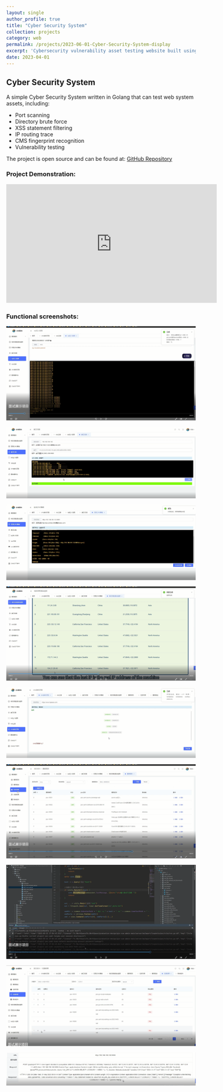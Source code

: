 ```yaml
---
layout: single
author_profile: true
title: "Cyber Security System"
collection: projects
category: web
permalink: /projects/2023-06-01-Cyber-Security-System-display
excerpt: 'Cybersecurity vulnerability asset testing website built using Goland'
date: 2023-04-01
---
```


## Cyber Security System

A simple Cyber Security System written in Golang that can test web system assets, including:

- Port scanning
- Directory brute force
- XSS statement filtering
- IP routing trace
- CMS fingerprint recognition
- Vulnerability testing

The project is open source and can be found at: [GitHub Repository](https://github.com/crabin/graduation-design)

### Project Demonstration:

<iframe width="560" height="315" src="https://www.youtube.com/embed/0xJkauMfK5I" frameborder="0" allow="accelerometer; autoplay; encrypted-media; gyroscope; picture-in-picture" allowfullscreen></iframe>

### Functional screenshots:

![image](https://raw.githubusercontent.com/crabin/graduation-design/refs/heads/master/images/1.png)

![image](https://raw.githubusercontent.com/crabin/graduation-design/refs/heads/master/images/2.png)

![image](https://raw.githubusercontent.com/crabin/graduation-design/refs/heads/master/images/3.png)

![image](https://raw.githubusercontent.com/crabin/graduation-design/refs/heads/master/images/4.png)

![image](https://raw.githubusercontent.com/crabin/graduation-design/refs/heads/master/images/5.png)

![image](https://raw.githubusercontent.com/crabin/graduation-design/refs/heads/master/images/6.png)

![image](https://raw.githubusercontent.com/crabin/graduation-design/refs/heads/master/images/7.png)

![image](https://raw.githubusercontent.com/crabin/graduation-design/refs/heads/master/images/8.png)

![image](https://raw.githubusercontent.com/crabin/graduation-design/refs/heads/master/images/9.png)